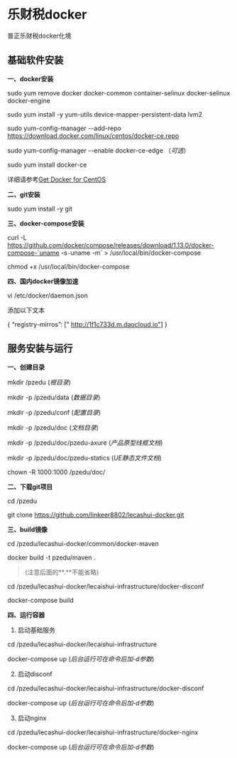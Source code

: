 # 乐财税docker #
普正乐财税docker化境


## 基础软件安装 ##

**一、docker安装**

sudo yum remove docker docker-common container-selinux docker-selinux docker-engine

sudo yum install -y yum-utils device-mapper-persistent-data lvm2

sudo yum-config-manager --add-repo https://download.docker.com/linux/centos/docker-ce.repo

sudo yum-config-manager --enable docker-ce-edge （*可选*）

sudo yum install docker-ce


详细请参考[Get Docker for CentOS](https://docs.docker.com/engine/installation/linux/centos/ "Get Docker for CentOS")

**二、git安装**

sudo yum install -y git

**三、docker-compose安装**

curl -L https://github.com/docker/compose/releases/download/1.13.0/docker-compose-`uname -s`-`uname -m` > /usr/local/bin/docker-compose

chmod +x /usr/local/bin/docker-compose

**四、国内docker镜像加速**

vi /etc/docker/daemon.json

添加以下文本

{
  “registry-mirros”: [" http://1f1c733d.m.daocloud.io"]
}



## 服务安装与运行 ##
**一、创建目录**

mkdir /pzedu (*根目录*)

mkdir -p /pzedu/data (*数据目录*)

mkdir -p /pzedu/conf (*配置目录*)

mkdir -p /pzedu/doc (*文档目录*)

mkdir -p /pzedu/doc/pzedu-axure (*产品原型线框文档*)

mkdir -p /pzedu/doc/pzedu-statics (*UE静态文件文档*)

chown -R 1000:1000 /pzedu/doc/

**二、下载git项目**

cd /pzedu
 
git clone https://github.com/linkeer8802/lecashui-docker.git


**三、build镜像**

cd /pzedu/lecashui-docker/common/docker-maven

docker build -t pzedu/maven . 
> (注意后面的**.**不能省略)

cd /pzedu/lecashui-docker/lecaishui-infrastructure/docker-disconf

docker-compose build

**四、运行容器**

1. 启动基础服务

cd /pzedu/lecashui-docker/lecaishui-infrastructure

docker-compose up (*后台运行可在命令后加-d参数*)

2. 启动disconf

cd /pzedu/lecashui-docker/lecaishui-infrastructure/docker-disconf

docker-compose up (*后台运行可在命令后加-d参数*)

3. 启动nginx

cd /pzedu/lecashui-docker/lecaishui-infrastructure/docker-nginx

docker-compose up (*后台运行可在命令后加-d参数*)
